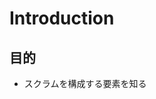 # Introduction

<!-- この章ではまず概要を解説し、これを導入とします。 -->

## 目的

- スクラムを構成する要素を知る
<!-- ## 対象

- 概要を知りたい人
- 自分はやらないがサクッと知っておきたい程度の人
- これからアジャイル・スクラム等を開発に取り入れたい人 -->
